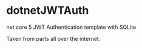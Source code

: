# dotnetJWTAuth

net core 5 JWT Authentication template with SQLite

Taken from parts all over the internet.